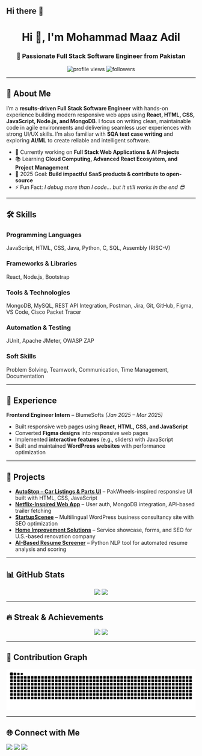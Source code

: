 ## Hi there 👋

<!--
**mohammad-maaz-adil/mohammad-maaz-adil** is a ✨ _special_ ✨ repository because its `README.md` (this file) appears on your GitHub profile.

Here are some ideas to get you started:

- 🔭 I’m currently working on ...
- 🌱 I’m currently learning ...
- 👯 I’m looking to collaborate on ...
- 🤔 I’m looking for help with ...
- 💬 Ask me about ...
- 📫 How to reach me: ...
- 😄 Pronouns: ...
- ⚡ Fun fact: ...
-->
<h1 align="center">Hi 👋, I'm Mohammad Maaz Adil</h1>
<h3 align="center">🚀 Passionate Full Stack Software Engineer from Pakistan</h3>

<p align="center">
  <img src="https://komarev.com/ghpvc/?username=mohammad-maaz-adil&label=Profile%20Views&color=0e75b6&style=flat" alt="profile views" />
  <img src="https://img.shields.io/github/followers/mohammad-maaz-adil?label=Followers&style=social" alt="followers" />
</p>

---

## 💫 About Me
I’m a **results-driven Full Stack Software Engineer** with hands-on experience building modern responsive web apps using **React, HTML, CSS, JavaScript, Node.js, and MongoDB**. I focus on writing clean, maintainable code in agile environments and delivering seamless user experiences with strong UI/UX skills. I’m also familiar with **SQA test case writing** and exploring **AI/ML** to create reliable and intelligent software.

- 🔭 Currently working on **Full Stack Web Applications & AI Projects**  
- 📚 Learning **Cloud Computing, Advanced React Ecosystem, and Project Management**  
- 🎯 2025 Goal: **Build impactful SaaS products & contribute to open-source**  
- ⚡ Fun Fact: *I debug more than I code… but it still works in the end 😎*  

---

## 🛠 Skills

### Programming Languages
JavaScript, HTML, CSS, Java, Python, C, SQL, Assembly (RISC-V)  

### Frameworks & Libraries
React, Node.js, Bootstrap  

### Tools & Technologies
MongoDB, MySQL, REST API Integration, Postman, Jira, Git, GitHub, Figma, VS Code, Cisco Packet Tracer  

### Automation & Testing
JUnit, Apache JMeter, OWASP ZAP  

### Soft Skills
Problem Solving, Teamwork, Communication, Time Management, Documentation  

---

## 💼 Experience
**Frontend Engineer Intern** – BlumeSofts *(Jan 2025 – Mar 2025)*  
- Built responsive web pages using **React, HTML, CSS, and JavaScript**  
- Converted **Figma designs** into responsive web pages  
- Implemented **interactive features** (e.g., sliders) with JavaScript  
- Built and maintained **WordPress websites** with performance optimization  

---

## 🚀 Projects
- **[AutoStop – Car Listings & Parts UI](https://autostop-pakwheels.netlify.app/)** – PakWheels-inspired responsive UI built with HTML, CSS, JavaScript  
- **[Netflix-Inspired Web App](https://github.com/mohammad-maaz-adil/Netflix-Clone-with-trailer)** – User auth, MongoDB integration, API-based trailer fetching  
- **[StartupScenee](https://startupscenee.com/)** – Multilingual WordPress business consultancy site with SEO optimization  
- **[Home Improvement Solutions](https://atozhomeimprovementsolutions.com/)** – Service showcase, forms, and SEO for U.S.-based renovation company  
- **[AI-Based Resume Screener](https://github.com/mohammad-maaz-adil/AI-Resume-Screener)** – Python NLP tool for automated resume analysis and scoring  

---

## 📊 GitHub Stats
<div align="center">
  <img src="https://github-readme-stats.vercel.app/api?username=mohammad-maaz-adil&show_icons=true&theme=dracula" height="160" />
  <img src="https://github-readme-stats.vercel.app/api/top-langs?username=mohammad-maaz-adil&layout=compact&theme=dracula" height="160" />
</div>

---

## 🔥 Streak & Achievements
<div align="center">
  <img src="https://streak-stats.demolab.com?user=mohammad-maaz-adil&theme=dracula&hide_border=false" height="150" />
  <img src="https://github-profile-trophy.vercel.app/?username=mohammad-maaz-adil&theme=dracula&no-bg=true&row=1&column=6" height="150" />
</div>

---

## 🐍 Contribution Graph
<div align="center">
  <img src="https://raw.githubusercontent.com/mohammad-maaz-adil/mohammad-maaz-adil/output/snake.svg" alt="Snake animation" />
</div>


---

## 🌐 Connect with Me
<p align="left">
<a href="https://www.linkedin.com/in/mohammad-maaz-adil" target="_blank"><img src="https://skillicons.dev/icons?i=linkedin" height="40" /></a>
<a href="mailto:maazadil123@gmail.com" target="_blank"><img src="https://skillicons.dev/icons?i=gmail" height="40" /></a>
<a href="https://github.com/mohammad-maaz-adil" target="_blank"><img src="https://skillicons.dev/icons?i=github" height="40" /></a>
</p>

